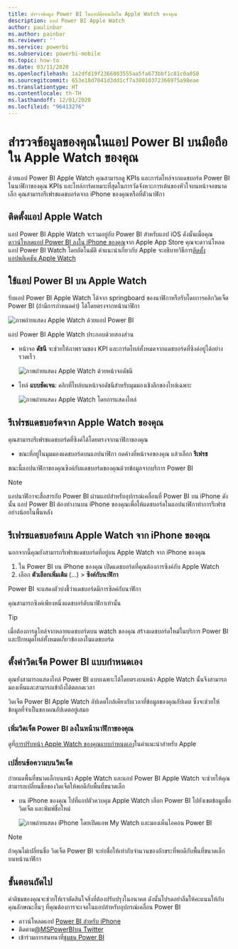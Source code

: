 ```yaml
---
title: สำรวจข้อมูล Power BI ในแอปมือบนถือใน Apple Watch ของคุณ
description: แอป Power BI Apple Watch
author: paulinbar
ms.author: painbar
ms.reviewer: ''
ms.service: powerbi
ms.subservice: powerbi-mobile
ms.topic: how-to
ms.date: 03/11/2020
ms.openlocfilehash: 1a2dfd19f2366003555aa5fa673bbf1c81c0a050
ms.sourcegitcommit: 653e18d7041d3dd1cf7a38010372366975a98eae
ms.translationtype: HT
ms.contentlocale: th-TH
ms.lasthandoff: 12/01/2020
ms.locfileid: "96413276"
---
```

# <a name="explore-your-data-in-the-power-bi-mobile-app-on-your-apple-watch"></a>สำรวจข้อมูลของคุณในแอป Power BI บนมือถือใน Apple Watch ของคุณ
ด้วยแอป Power BI Apple Watch คุณสามารถดู KPIs และการ์ดไทล์จากแดชบอร์ด Power BI ในนาฬิกาของคุณ KPIs และไทล์การ์ดเหมาะที่สุดในการวัดจังหวะการเต้นของหัวใจบนหน้าจอขนาดเล็ก คุณสามารถรีเฟรชแดชบอร์ดจาก iPhone ของคุณหรือที่ตัวนาฬิกา

## <a name="install-the-apple-watch-app"></a>ติดตั้งแอป Apple Watch
แอป Power BI Apple Watch จะรวมอยู่กับ Power BI สำหรับแอป iOS ดังนั้นเมื่อคุณ[ดาวน์โหลดแอป Power BI ลงใน iPhone ของคุณ](https://go.microsoft.com/fwlink/?LinkId=522062 "ดาวน์โหลดแอป iPhone")จาก Apple App Store คุณจะดาวน์โหลดแอป Power BI Watch โดยอัตโนมัติ คำแนะนำเกี่ยวกับ Apple จะอธิบายวิธีการ[ติดตั้งแอปพลิเคชัน Apple Watch](https://support.apple.com/HT204784)

## <a name="use-the-power-bi-app-on-the-apple-watch"></a>ใช้แอป Power BI บน Apple Watch
รับแอป Power BI Apple Watch ได้จาก springboard ของนาฬิกาหรือรับโดยการคลิกวิดเจ็ต Power BI (ถ้ามีการกำหนดค่า) ได้โดยตรงจากหน้านาฬิกา

![ภาพถ่ายแสดง Apple Watch ด้วยแอป Power BI](./media/mobile-apple-watch/pbi_aplwatch_complicatn240arrow.png)

แอป Power BI Apple Watch ประกอบด้วยสองส่วน

* หน้าจอ **ดัชนี** จะช่วยให้ภาพรวมของ KPI และการ์ดไทล์ทั้งหมดจากแดชบอร์ดที่ซิงค์อยู่ได้อย่างรวดเร็ว
  
  ![ภาพถ่ายแสดง Apple Watch ด้วยหน้าจอดัชนี](./media/mobile-apple-watch/pbi_aplwatch_indexscreen240.png)
* ไทล์ **แบบชัดเจน**: คลิกที่ไทล์บนหน้าจอดัชนีสำหรับมุมมองเชิงลึกของไทล์เฉพาะ
  
  ![ภาพถ่ายแสดง Apple Watch โดยการแสดงไทล์](./media/mobile-apple-watch/pbi_aplwatch_kpi.png)

## <a name="refresh-a-dashboard-from-your-apple-watch"></a>รีเฟรชแดชบอร์ดจาก Apple Watch ของคุณ
คุณสามารถรีเฟรชแดชบอร์ดที่ซิงค์ได้โดยตรงจากนาฬิกาของคุณ

* ขณะที่อยู่ในมุมมองแดชบอร์ดบนแอปนาฬิกา กดค้างที่หน้าจอของคุณ แล้วเลือก **รีเฟรช**

ขณะนี้แอปนาฬิกาของคุณซิงค์กับแดชบอร์ดของคุณด้วยข้อมูลจากบริการ Power BI

> [!NOTE]
> แอปนาฬิกาจะสื่อสารกับ Power BI ผ่านแอปสำหรับอุปกรณ์เคลื่อนที่ Power BI บน iPhone ดังนั้น แอป Power BI ต้องทำงานบน iPhone ของคุณเพื่อให้แดชบอร์ดในแอปนาฬิกาทำการรีเฟรช อย่างน้อยในพื้นหลัง
> 
> 

## <a name="refresh-a-dashboard-on-your-apple-watch-from-your-iphone"></a>รีเฟรชแดชบอร์ดบน Apple Watch จาก iPhone ของคุณ
นอกจากนี้คุณยังสามารถรีเฟรชแดชบอร์ดที่อยู่บน Apple Watch จาก iPhone ของคุณ

1. ใน Power BI บน iPhone ของคุณ เปิดแดชบอร์ดที่คุณต้องการซิงค์กับ Apple Watch 
2. เลือก **ตัวเลือกเพิ่มเติม** (...) > **ซิงค์กับนาฬิกา**

Power BI จะแสดงตัวบ่งชี้ว่าแดชบอร์ดมีการซิลค์กับนาฬิกา

คุณสามารถซิงค์เพียงหนึ่งแดชบอร์ดับนาฬิกาเท่านั้น

> [!TIP]
> เมื่อต้องการดูไทล์จากหลายแดชบอร์ดบน watch ของคุณ สร้างแดชบอร์ดใหม่ในบริการ Power BI และปักหมุดไทล์ทั้งหมดเกี่ยวข้องลงในแดชบอร์ด
> 
> 

## <a name="set-a-custom-power-bi-widget"></a>ตั้งค่าวิดเจ็ต Power BI แบบกำหนดเอง
คุณยังสามารถแสดงไทล์ Power BI แบบเฉพาะได้โดยตรงบนหน้า Apple Watch นั้นจึงสามารถมองเห็นและสามารถเข้าถึงได้ตลอดเวลา

วิดเจ็ต Power BI Apple Watch อัปเดตใกล้เคียงกับเวลาที่ข้อมูลของคุณอัปเดต ซึ่งจะช่วยให้ข้อมูลที่จำเป็นของคณอัปเดตอยู่เสมอ

### <a name="add-a-power-bi-widget-to-your-watch-face"></a>เพิ่มวิดเจ็ต Power BI ลงในหน้านาฬิกาของคุณ
ดูที่[การปรับหน้า Apple Watch ของคุณแบบกำหนดเอง](https://support.apple.com/HT205536)ในคำแนะนำสำหรับ Apple

### <a name="change-the-text-on-the-widget"></a>เปลี่ยนข้อความบนวิดเจ็ต
กำหนดพื้นที่ขนาดเล็กบนหน้า Apple Watch และแอป Power BI Apple Watch จะช่วยให้คุณสามารถเปลี่ยนชื่อของวิดเจ็ตให้พอดีกับพื้นที่ขนาดเล็ก

* บน iPhone ของคุณ ไปที่แอปตัวควบคุม Apple Watch เลือก Power BI ไปยังเขตข้อมูลชื่อวิดเจ็ต และพิมพ์ชื่อใหม่
  
  ![ภาพถ่ายแสดง iPhone โดยเปิดแอพ My Watch และมองเห็นไอคอน Power BI](./media/mobile-apple-watch/pbi_aplwatch_oniphone.png)

> [!NOTE]
> ถ้าคุณไม่เปลี่ยนชื่อ วิดเจ็ต Power BI จะย่อชื่อให้เท่ากับจำนวนของอักขระที่พอดีกับพื้นที่ขนาดเล็กบนหน้านาฬิกา 
> 
> 

## <a name="next-steps"></a>ขั้นตอนถัดไป
คำติชมของคุณจะช่วยให้เราตัดสินใจสิ่งที่ต้องปรับปรุงในอนาคต ดังนั้นโปรดอย่าลืมให้คะแนนให้กับคุณลักษณะอื่นๆ ที่คุณต้องการจะเจอในแอปสำหรับอุปกรณ์เคลื่อน Power BI 

* ดาวน์โหลดแอป [Power BI สำหรับ iPhone](https://go.microsoft.com/fwlink/?LinkId=522062)
* ติดตาม[@MSPowerBIบน Twitter](https://twitter.com/MSPowerBI)
* เข้าร่วมการสนทนาที่[ชุมชน Power BI](https://community.powerbi.com/)

